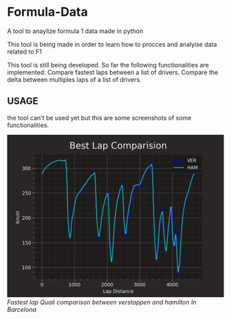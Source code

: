 # Formula-Data
A tool to anaylize formula 1 data made in python 

This tool is being made in order to learn how to procces and analyise data related to F1



This tool is still being developed.
So far the following functionalities are implemented:
Compare fastest laps between a list of drivers.
Compare the delta between multiples laps of a list of drivers.

## USAGE
the tool can't be used yet but this are some screenshots of some functionalities.

![](images/VER_HAM.png)
_Fastest lap Quali comparison between verstappen and hamilton In Barcelona_

